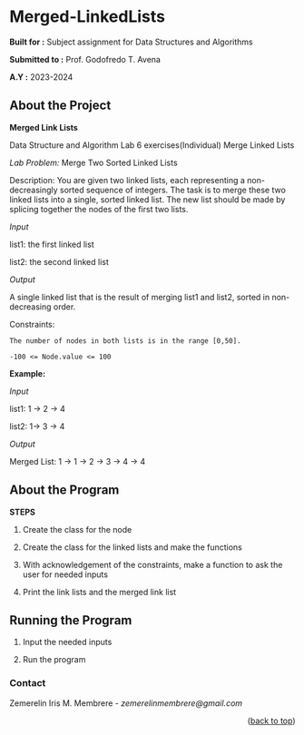 # Merged-LinkedLists

**Built for :** Subject assignment for Data Structures and Algorithms

  **Submitted to :** Prof. Godofredo T. Avena
  
  **A.Y :** 2023-2024

## About the Project
**Merged Link Lists**

Data Structure and Algorithm Lab 6 exercises(Individual) Merge Linked Lists

*Lab Problem:* Merge Two Sorted Linked Lists

Description: You are given two linked lists, each representing a non-decreasingly sorted sequence of integers. The task is to merge these two linked lists into a single, sorted linked list. The new list should be made by splicing together the nodes of the first two lists.

*Input*

list1: the first linked list

list2: the second linked list

*Output*

A single linked list that is the result of merging list1 and list2, sorted in non-decreasing order.

Constraints:

    The number of nodes in both lists is in the range [0,50].

    -100 <= Node.value <= 100

**Example:**

*Input*

list1: 1 -> 2 -> 4

list2: 1-> 3 -> 4

*Output*

Merged List: 1 -> 1 -> 2 -> 3 -> 4 -> 4

## About the Program
**STEPS**

1. Create the class for the node

2. Create the class for the linked lists and make the functions

3. With acknowledgement of the constraints, make a function to ask the user for needed inputs

4. Print the link lists and the merged link list

## Running the Program

1. Input the needed inputs

2. Run the program

### Contact
Zemerelin Iris M. Membrere - _zemerelinmembrere@gmail.com_

<p align="right">(<a href="#readme-top">back to top</a>)</p>